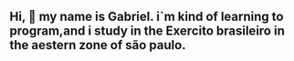 ## Hi, 👋 my name is Gabriel. i`m kind of learning to program,and i study in the Exercito brasileiro in the aestern zone of são paulo.
